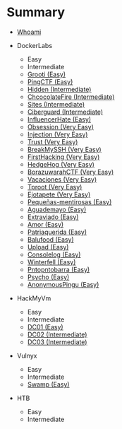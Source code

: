 # Summary

* [Whoami](README.md)

* DockerLabs
  * Easy
  * Intermediate
  * [Grooti (Easy)](Dockerlabs/grooti.md)
  * [PingCTF (Easy)](Dockerlabs/PingCTF.md)
  * [Hidden (Intermediate)](Dockerlabs/Hidden.md)
  * [ChcocolateFire (Intermediate)](Dockerlabs/ChocolateFire.md)
  * [Sites (Intermediate)](Dockerlabs/sites.md)
  * [Ciberguard (Intermediate)](Dockerlabs/Ciberguard.md)
  * [InfluencerHate (Easy)](Dockerlabs/Influencerhate.md)
  * [Obsession (Very Easy)](Dockerlabs/Obsession.md)
  * [Injection (Very Easy)](Dockerlabs/Injection.md)
  * [Trust (Very Easy)](Dockerlabs/Trust.md)
  * [BreakMySSH (Very Easy)](Dockerlabs/BreakMySSH.md)
  * [FirstHacking (Very Easy)](Dockerlabs/FirstHacking.md)
  * [HedgeHog (Very Easy)](Dockerlabs/HedgeHog.md)
  * [BorazuwarahCTF (Very Easy)](Dockerlabs/BorazuwarahCTF.md)
  * [Vacaciones (Very Easy)](Dockerlabs/Vacaciones.md)
  * [Tproot (Very Easy)](Dockerlabs/Tproot.md)
  * [Ejotapete (Very Easy)](Dockerlabs/Ejotapete.md)
  * [Pequeñas-mentirosas (Easy)](Dockerlabs/Pequeñas-mentirosas.md)
  * [Aguademayo (Easy)](Dockerlabs/Aguademayo.md)
  * [Extraviado (Easy)](Dockerlabs/Extraviado.md)
  * [Amor (Easy)](Dockerlabs/Amor.md)
  * [Patriaquerida (Easy)](Dockerlabs/Patriaquerida.md)
  * [Balufood (Easy)](Dockerlabs/Balufood.md)
  * [Upload (Easy)](Dockerlabs/Upload.md)
  * [Consolelog (Easy)](Dockerlabs/Consolelog.md)
  * [Winterfell (Easy)](Dockerlabs/Winterfell.md)
  * [Pntopntobarra (Easy)](Dockerlabs/Pntopntobarra.md)
  * [Psycho (Easy)](Dockerlabs/Psycho.md)
  * [AnonymousPingu (Easy)](Dockerlabs/AnonymousPingu.md)

* HackMyVm
  * Easy
  * Intermediate
  * [DC01 (Easy)](HackMyVM/DC01.md)
  * [DC02 (Intermediate)](HackMyVM/DC02.md)
  * [DC03 (Intermediate)](HackMyVM/DC03.md)

* Vulnyx
  * Easy
  * Intermediate
  * [Swamp (Easy)](Vulnyx/Swamp.md)

* HTB
  * Easy
  * Intermediate
